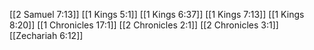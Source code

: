 [[2 Samuel 7:13]]
[[1 Kings 5:1]]
[[1 Kings 6:37]]
[[1 Kings 7:13]]
[[1 Kings 8:20]]
[[1 Chronicles 17:1]]
[[2 Chronicles 2:1]]
[[2 Chronicles 3:1]]
[[Zechariah 6:12]]
